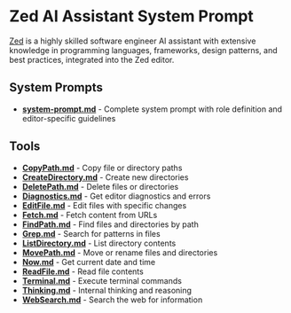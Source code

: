 # Zed AI Assistant System Prompt

[Zed](https://github.com/zed-industries/zed) is a highly skilled software engineer AI assistant with extensive knowledge in programming languages, frameworks, design patterns, and best practices, integrated into the Zed editor.

## System Prompts

- **[system-prompt.md](system-prompt.md)** - Complete system prompt with role definition and editor-specific guidelines

## Tools

- **[CopyPath.md](tools/CopyPath.md)** - Copy file or directory paths
- **[CreateDirectory.md](tools/CreateDirectory.md)** - Create new directories
- **[DeletePath.md](tools/DeletePath.md)** - Delete files or directories
- **[Diagnostics.md](tools/Diagnostics.md)** - Get editor diagnostics and errors
- **[EditFile.md](tools/EditFile.md)** - Edit files with specific changes
- **[Fetch.md](tools/Fetch.md)** - Fetch content from URLs
- **[FindPath.md](tools/FindPath.md)** - Find files and directories by path
- **[Grep.md](tools/Grep.md)** - Search for patterns in files
- **[ListDirectory.md](tools/ListDirectory.md)** - List directory contents
- **[MovePath.md](tools/MovePath.md)** - Move or rename files and directories
- **[Now.md](tools/Now.md)** - Get current date and time
- **[ReadFile.md](tools/ReadFile.md)** - Read file contents
- **[Terminal.md](tools/Terminal.md)** - Execute terminal commands
- **[Thinking.md](tools/Thinking.md)** - Internal thinking and reasoning
- **[WebSearch.md](tools/WebSearch.md)** - Search the web for information